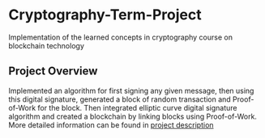 # Cryptography-Term-Project
Implementation of the learned concepts in cryptography course on blockchain technology

## Project Overview

Implemented an algorithm for first signing any given message, then using this digital signature, generated a block of random transaction and Proof-of-Work for the block. Then integrated elliptic curve digital signature algorithm and created a blockchain by linking blocks using Proof-of-Work. More detailed information can be found in [project description](https://github.com/bubblecounter/Cryptography-Term-Project/blob/master/TermProject_Fall2018.pdf)
